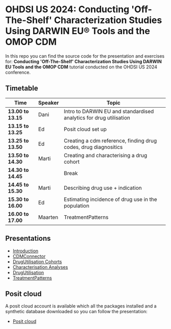 # OHDSI US 2024: Conducting 'Off-The-Shelf' Characterization Studies Using DARWIN EU® Tools and the OMOP CDM

In this repo you can find the source code for the presentation and exercises for: **Conducting 'Off-The-Shelf' Characterization Studies Using DARWIN EU Tools and the OMOP CDM** tutorial conducted on the OHDSI US 2024 conference.

## Timetable
| Time                | Speaker | Topic                                                                 |
|---------------------|---------|-----------------------------------------------------------------------|
|__13.00 to 13.15__ | Dani | Intro to DARWIN EU and standardised analytics for drug utilisation |    
|__13.15 to 13.25__ | Ed | Posit cloud set up  |
|__13.25 to 13.50__ | Ed | Creating a cdm reference, finding drug codes, drug diagnositics |  
|__13.50 to 14.30__ | Marti | Creating and characterising a drug cohort |    
|__14.30 to 14.45__ |  | Break  |
|__14.45 to 15.30__ | Marti | Describing drug use + indication  | 
|__15.30 to 16.00__ | Ed | Estimating incidence of drug use in the population  |
|__16.00 to 17.00__ | Maarten | TreatmentPatterns  |

## Presentations

- [Introduction](https://github.com/oxford-pharmacoepi/darwinTutorial2024/tree/main/Presentations/Introduction/)
- [CDMConnector](https://dpa-pde-oxford.quarto.pub/cdm-ohdsi-2024/)
- [DrugUtilisation Cohorts](https://dpa-pde-oxford.quarto.pub/ohdsi-us-2024-drugutilisationcohorts/)
- [Characterisation Analyses](https://dpa-pde-oxford.quarto.pub/ohdsi-us-2024-cohortcharacteristics/)
- [DrugUtilisation](https://dpa-pde-oxford.quarto.pub/ohdsi-us-2024-drugutilisationdoseindication/#/drugutilisation)
- [TreatmentPatterns](https://github.com/oxford-pharmacoepi/darwinTutorial2024/tree/main/Presentations/TreatmentPatterns/)

## Posit cloud

A posit cloud account is available which all the packages installed and a synthetic database downloaded so you can follow the presentation:

- [Posit cloud](https://posit.cloud/spaces/562431/join?access_code=v5L4fNH-hmUjbkYzS-1sTTopISrbYfO2mUn4IOSo)
